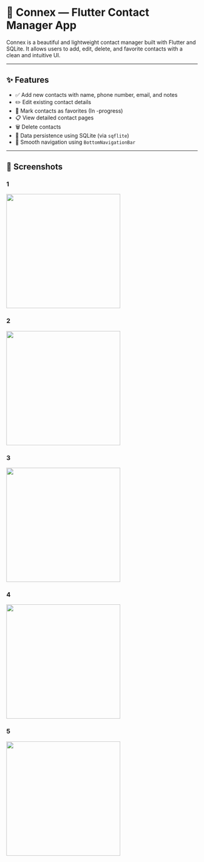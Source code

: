 # 📱 Connex — Flutter Contact Manager App

Connex is a beautiful and lightweight contact manager built with Flutter and SQLite. It allows users to add, edit, delete, and favorite contacts with a clean and intuitive UI.

---

## ✨ Features

- ✅ Add new contacts with name, phone number, email, and notes  
- ✏️ Edit existing contact details  
- 🌟 Mark contacts as favorites  (In -progress)
- 📋 View detailed contact pages  
- 🗑️ Delete contacts
- 🔄 Data persistence using SQLite (via `sqflite`)  
- 📱 Smooth navigation using `BottomNavigationBar`  

---
## 📸 Screenshots

### 1
<img src="screenshots/connex_sc_1.png" width="300">

### 2
<img src="screenshots/connex_sc_2.png" width="300">

### 3
<img src="screenshots/connex_sc_3.png" width="300">

### 4
<img src="screenshots/connex_sc_4.png" width="300">

### 5
<img src="screenshots/connex_sc_5.png" width="300">




